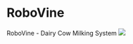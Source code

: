 # RoboVine
RoboVine - Dairy Cow Milking System
<img src="![image](https://github.com/VidushanLNBTI/RoboVine/assets/115771418/949a4afa-ccd8-474b-b76c-aae22494f08d)
">
